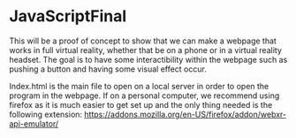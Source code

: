 # JavaScriptFinal
This will be a proof of concept to show that we can make a webpage that works in full virtual reality, whether that be on a phone or in a virtual reality headset. The goal is to have some interactibility within the webpage such as pushing a button and having some visual effect occur.



Index.html is the main file to open on a local server in order to open the program in the webpage. If on a personal computer, we recommend using firefox as it is much easier to get set up and the only thing needed is the following extension:
https://addons.mozilla.org/en-US/firefox/addon/webxr-api-emulator/

